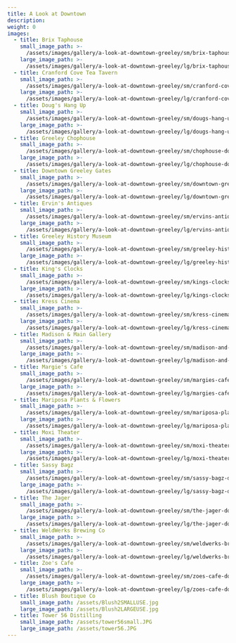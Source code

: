 ```yaml
---
title: A Look at Downtown
description:
weight: 0
images:
  - title: Brix Taphouse
    small_image_path: >-
      /assets/images/gallery/a-look-at-downtown-greeley/sm/brix-taphouse-downtown-greeley.jpg
    large_image_path: >-
      /assets/images/gallery/a-look-at-downtown-greeley/lg/brix-taphouse-downtown-greeley.jpg
  - title: Cranford Cove Tea Tavern
    small_image_path: >-
      /assets/images/gallery/a-look-at-downtown-greeley/sm/cranford-cove-tea-tavern-downtown-greeley.jpg
    large_image_path: >-
      /assets/images/gallery/a-look-at-downtown-greeley/lg/cranford-cove-tea-tavern-downtown-greeley.jpg
  - title: Doug's Hang Up
    small_image_path: >-
      /assets/images/gallery/a-look-at-downtown-greeley/sm/dougs-hang-up-downtown-greeley.jpg
    large_image_path: >-
      /assets/images/gallery/a-look-at-downtown-greeley/lg/dougs-hang-up-downtown-greeley.jpg
  - title: Greeley Chophouse
    small_image_path: >-
      /assets/images/gallery/a-look-at-downtown-greeley/sm/chophouse-downtown-greeley.jpg
    large_image_path: >-
      /assets/images/gallery/a-look-at-downtown-greeley/lg/chophouse-downtown-greeley.jpg
  - title: Downtown Greeley Gates
    small_image_path: >-
      /assets/images/gallery/a-look-at-downtown-greeley/sm/downtown-greeley-gate.jpg
    large_image_path: >-
      /assets/images/gallery/a-look-at-downtown-greeley/lg/downtown-greeley-gate.jpg
  - title: Ervin's Antiques
    small_image_path: >-
      /assets/images/gallery/a-look-at-downtown-greeley/sm/ervins-antiques-downtown-greeley.jpg
    large_image_path: >-
      /assets/images/gallery/a-look-at-downtown-greeley/lg/ervins-antiques-downtown-greeley.jpg
  - title: Greeley History Museum
    small_image_path: >-
      /assets/images/gallery/a-look-at-downtown-greeley/sm/greeley-history-museum-downtown-greeley.jpg
    large_image_path: >-
      /assets/images/gallery/a-look-at-downtown-greeley/lg/greeley-history-museum-downtown-greeley.jpg
  - title: King's Clocks
    small_image_path: >-
      /assets/images/gallery/a-look-at-downtown-greeley/sm/kings-clocks-downtown-greeley.jpg
    large_image_path: >-
      /assets/images/gallery/a-look-at-downtown-greeley/lg/kings-clocks-downtown-greeley.jpg
  - title: Kress Cinema
    small_image_path: >-
      /assets/images/gallery/a-look-at-downtown-greeley/sm/kress-cinema-downtown-greeley.jpg
    large_image_path: >-
      /assets/images/gallery/a-look-at-downtown-greeley/lg/kress-cinema-downtown-greeley.jpg
  - title: Madison & Main Gallery
    small_image_path: >-
      /assets/images/gallery/a-look-at-downtown-greeley/sm/madison-and-main-downtown-greeley.jpg
    large_image_path: >-
      /assets/images/gallery/a-look-at-downtown-greeley/lg/madison-and-main-downtown-greeley.jpg
  - title: Margie's Cafe
    small_image_path: >-
      /assets/images/gallery/a-look-at-downtown-greeley/sm/margies-cafe-downtown-greeley.jpg
    large_image_path: >-
      /assets/images/gallery/a-look-at-downtown-greeley/lg/margies-cafe-downtown-greeley.jpg
  - title: Mariposa Plants & Flowers
    small_image_path: >-
      /assets/images/gallery/a-look-at-downtown-greeley/sm/mariposa-plants-and-flowers-downtown-greeley.jpg
    large_image_path: >-
      /assets/images/gallery/a-look-at-downtown-greeley/lg/mariposa-plants-and-flowers-downtown-greeley.jpg
  - title: Moxi Theater
    small_image_path: >-
      /assets/images/gallery/a-look-at-downtown-greeley/sm/moxi-theater-downtown-greeley.jpg
    large_image_path: >-
      /assets/images/gallery/a-look-at-downtown-greeley/lg/moxi-theater-downtown-greeley.jpg
  - title: Sassy Bagz
    small_image_path: >-
      /assets/images/gallery/a-look-at-downtown-greeley/sm/sassy-bagz-downtown-greeley.jpg
    large_image_path: >-
      /assets/images/gallery/a-look-at-downtown-greeley/lg/sassy-bagz-downtown-greeley.jpg
  - title: The Jager
    small_image_path: >-
      /assets/images/gallery/a-look-at-downtown-greeley/sm/the-jager-downtown-greeley.jpg
    large_image_path: >-
      /assets/images/gallery/a-look-at-downtown-greeley/lg/the-jager-downtown-greeley.jpg
  - title: WeldWerks Brewing Co
    small_image_path: >-
      /assets/images/gallery/a-look-at-downtown-greeley/sm/weldwerks-brewing-downtown-greeley.jpg
    large_image_path: >-
      /assets/images/gallery/a-look-at-downtown-greeley/lg/weldwerks-brewing-downtown-greeley.jpg
  - title: Zoe's Cafe
    small_image_path: >-
      /assets/images/gallery/a-look-at-downtown-greeley/sm/zoes-cafe-downtown-greeley.jpg
    large_image_path: >-
      /assets/images/gallery/a-look-at-downtown-greeley/lg/zoes-cafe-downtown-greeley.jpg
  - title: Blush Boutique Co
    small_image_path: /assets/Blush2SMALLUSE.jpg
    large_image_path: /assets/Blush2LARGEUSE.jpg
  - title: Tower 56 Distilling
    small_image_path: /assets/tower56small.JPG
    large_image_path: /assets/tower56.JPG
---
```


